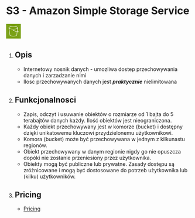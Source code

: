 # S3 - Amazon **Simple Storage Service**

![S3](../images/services/Arch_Amazon-Simple-Storage-Service_32.png)

1. Opis
    - 

    - Internetowy nosnik danych - umozliwa dostep przechowywania danych i zarzadzanie nimi
    - Ilosc przechowywanych danych jest ***praktycznie*** nielimitowana

2. Funkcjonalnosci
    - 

    - Zapis, odczyt i usuwanie obiektów o rozmiarze od 1 bajta do 5 terabajtów danych każdy. Ilość obiektów jest nieograniczona.
    - Każdy obiekt przechowywany jest w komorze (bucket) i dostępny dzięki unikatowemu kluczowi przydzielonemu użytkownikowi.
    - Komora (bucket) może być przechowywana w jednym z kilkunastu regionów.
    - Obiekt przechowywany w danym regionie nigdy go nie opuszcza dopóki nie zostanie przeniesiony przez użytkownika.
    - Obiekty mogą być publiczne lub prywatne. Zasady dostępu są zróżnicowane i mogą być dostosowane do potrzeb użytkownika lub (kilku) użytkowników.

3. Pricing
    - 

    - [Pricing](https://aws.amazon.com/s3/pricing/)
